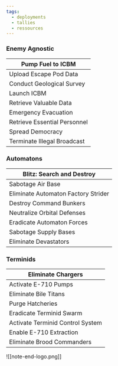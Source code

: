 ```yaml
---
tags:
  - deployments
  - tallies
  - ressources
---
```

### Enemy Agnostic 

| Pump Fuel to ICBM            |
| ---------------------------- |
| Upload Escape Pod Data       |
| Conduct Geological Survey    |
| Launch ICBM                  |
| Retrieve Valuable Data       |
| Emergency Evacuation         |
| Retrieve Essential Personnel |
| Spread Democracy             |
| Terminate Illegal Broadcast  |

### Automatons

| Blitz: Search and Destroy           |
| ----------------------------------- |
| Sabotage Air Base                   |
| Eliminate Automaton Factory Strider |
| Destroy Command Bunkers             |
| Neutralize Orbital Defenses         |
| Eradicate Automaton Forces          |
| Sabotage Supply Bases               |
| Eliminate Devastators               |

### Terminids

| Eliminate Chargers               |
| -------------------------------- |
| Activate E-710 Pumps             |
| Eliminate Bile Titans            |
| Purge Hatcheries                 |
| Eradicate Terminid Swarm         |
| Activate Terminid Control System |
| Enable E-710 Extraction          |
| Eliminate Brood Commanders       |



![[note-end-logo.png]]